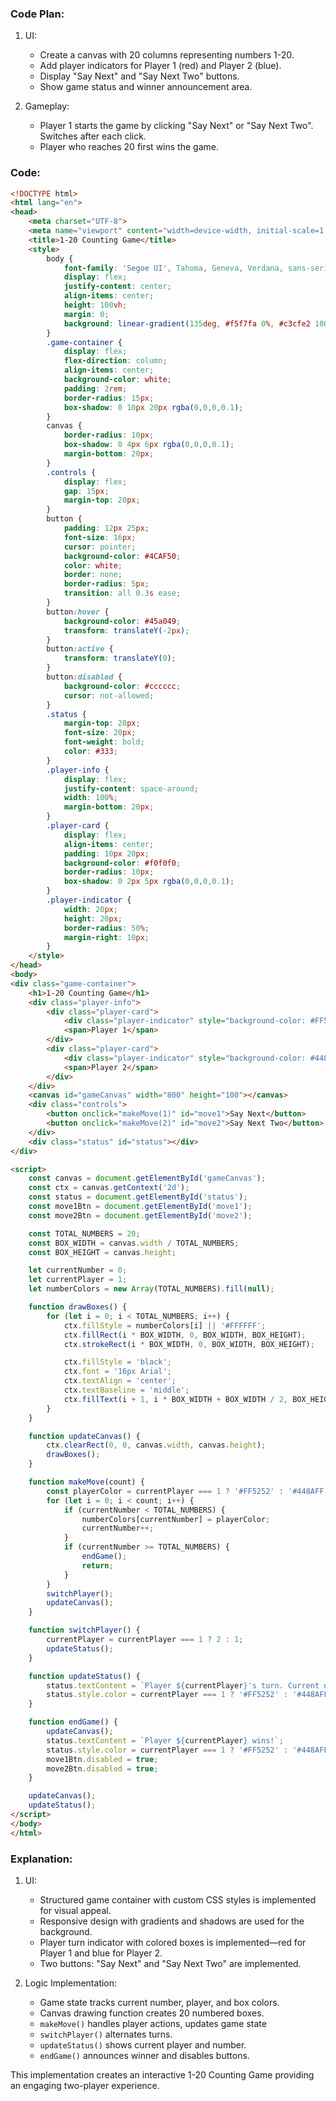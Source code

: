 ### Code Plan:

1. UI:
    - Create a canvas with 20 columns representing numbers 1-20.
    - Add player indicators for Player 1 (red) and Player 2 (blue).
    - Display "Say Next" and "Say Next Two" buttons.
    - Show game status and winner announcement area.

2. Gameplay:
    - Player 1 starts the game by clicking "Say Next" or "Say Next Two". Switches after each click.
    - Player who reaches 20 first wins the game.

### Code:

```html
<!DOCTYPE html>
<html lang="en">
<head>
    <meta charset="UTF-8">
    <meta name="viewport" content="width=device-width, initial-scale=1.0">
    <title>1-20 Counting Game</title>
    <style>
        body {
            font-family: 'Segoe UI', Tahoma, Geneva, Verdana, sans-serif;
            display: flex;
            justify-content: center;
            align-items: center;
            height: 100vh;
            margin: 0;
            background: linear-gradient(135deg, #f5f7fa 0%, #c3cfe2 100%);
        }
        .game-container {
            display: flex;
            flex-direction: column;
            align-items: center;
            background-color: white;
            padding: 2rem;
            border-radius: 15px;
            box-shadow: 0 10px 20px rgba(0,0,0,0.1);
        }
        canvas {
            border-radius: 10px;
            box-shadow: 0 4px 6px rgba(0,0,0,0.1);
            margin-bottom: 20px;
        }
        .controls {
            display: flex;
            gap: 15px;
            margin-top: 20px;
        }
        button {
            padding: 12px 25px;
            font-size: 16px;
            cursor: pointer;
            background-color: #4CAF50;
            color: white;
            border: none;
            border-radius: 5px;
            transition: all 0.3s ease;
        }
        button:hover {
            background-color: #45a049;
            transform: translateY(-2px);
        }
        button:active {
            transform: translateY(0);
        }
        button:disabled {
            background-color: #cccccc;
            cursor: not-allowed;
        }
        .status {
            margin-top: 20px;
            font-size: 20px;
            font-weight: bold;
            color: #333;
        }
        .player-info {
            display: flex;
            justify-content: space-around;
            width: 100%;
            margin-bottom: 20px;
        }
        .player-card {
            display: flex;
            align-items: center;
            padding: 10px 20px;
            background-color: #f0f0f0;
            border-radius: 10px;
            box-shadow: 0 2px 5px rgba(0,0,0,0.1);
        }
        .player-indicator {
            width: 20px;
            height: 20px;
            border-radius: 50%;
            margin-right: 10px;
        }
    </style>
</head>
<body>
<div class="game-container">
    <h1>1-20 Counting Game</h1>
    <div class="player-info">
        <div class="player-card">
            <div class="player-indicator" style="background-color: #FF5252;"></div>
            <span>Player 1</span>
        </div>
        <div class="player-card">
            <div class="player-indicator" style="background-color: #448AFF;"></div>
            <span>Player 2</span>
        </div>
    </div>
    <canvas id="gameCanvas" width="800" height="100"></canvas>
    <div class="controls">
        <button onclick="makeMove(1)" id="move1">Say Next</button>
        <button onclick="makeMove(2)" id="move2">Say Next Two</button>
    </div>
    <div class="status" id="status"></div>
</div>

<script>
    const canvas = document.getElementById('gameCanvas');
    const ctx = canvas.getContext('2d');
    const status = document.getElementById('status');
    const move1Btn = document.getElementById('move1');
    const move2Btn = document.getElementById('move2');

    const TOTAL_NUMBERS = 20;
    const BOX_WIDTH = canvas.width / TOTAL_NUMBERS;
    const BOX_HEIGHT = canvas.height;

    let currentNumber = 0;
    let currentPlayer = 1;
    let numberColors = new Array(TOTAL_NUMBERS).fill(null);

    function drawBoxes() {
        for (let i = 0; i < TOTAL_NUMBERS; i++) {
            ctx.fillStyle = numberColors[i] || '#FFFFFF';
            ctx.fillRect(i * BOX_WIDTH, 0, BOX_WIDTH, BOX_HEIGHT);
            ctx.strokeRect(i * BOX_WIDTH, 0, BOX_WIDTH, BOX_HEIGHT);

            ctx.fillStyle = 'black';
            ctx.font = '16px Arial';
            ctx.textAlign = 'center';
            ctx.textBaseline = 'middle';
            ctx.fillText(i + 1, i * BOX_WIDTH + BOX_WIDTH / 2, BOX_HEIGHT / 2);
        }
    }

    function updateCanvas() {
        ctx.clearRect(0, 0, canvas.width, canvas.height);
        drawBoxes();
    }

    function makeMove(count) {
        const playerColor = currentPlayer === 1 ? '#FF5252' : '#448AFF';
        for (let i = 0; i < count; i++) {
            if (currentNumber < TOTAL_NUMBERS) {
                numberColors[currentNumber] = playerColor;
                currentNumber++;
            }
            if (currentNumber >= TOTAL_NUMBERS) {
                endGame();
                return;
            }
        }
        switchPlayer();
        updateCanvas();
    }

    function switchPlayer() {
        currentPlayer = currentPlayer === 1 ? 2 : 1;
        updateStatus();
    }

    function updateStatus() {
        status.textContent = `Player ${currentPlayer}'s turn. Current number: ${currentNumber}`;
        status.style.color = currentPlayer === 1 ? '#FF5252' : '#448AFF';
    }

    function endGame() {
        updateCanvas();
        status.textContent = `Player ${currentPlayer} wins!`;
        status.style.color = currentPlayer === 1 ? '#FF5252' : '#448AFF';
        move1Btn.disabled = true;
        move2Btn.disabled = true;
    }

    updateCanvas();
    updateStatus();
</script>
</body>
</html>
```

### Explanation:

1. UI:
    - Structured game container with custom CSS styles is implemented for visual appeal.
    - Responsive design with gradients and shadows are used for the background.
    - Player turn indicator with colored boxes is implemented—red for Player 1 and blue for Player 2.
    - Two buttons: "Say Next" and "Say Next Two" are implemented.

2. Logic Implementation:
    - Game state tracks current number, player, and box colors.
    - Canvas drawing function creates 20 numbered boxes.
    - `makeMove()` handles player actions, updates game state
    - `switchPlayer()` alternates turns.
    - `updateStatus()` shows current player and number.
    - `endGame()` announces winner and disables buttons.

This implementation creates an interactive 1-20 Counting Game providing an engaging two-player experience.